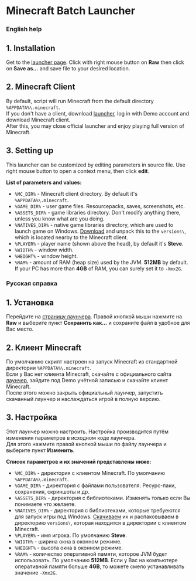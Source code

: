 Minecraft Batch Launcher
========================

### English help ###
## 1. Installation ##
Get to the [launcher page](https://github.com/IIIypuk/minecraft-launcher/blob/master/mc_start.bat). Click with right mouse button on **Raw** then click on **Save as...** and save file to your desired location.

## 2. Minecraft Client ##
By default, script will run Minecraft from the default directory `%APPDATA%\.minecraft`.  
If you don't have a client, download [launcher](https://s3.amazonaws.com/Minecraft.Download/launcher/Minecraft.jar), log in with Demo account and download Minecraft client.  
After this, you may close official launcher and enjoy playing full version of Minecraft.

## 3. Setting up ##
This launcher can be customized by editing parameters in source file.
Use right mouse button to open a context menu, then click **edit**.

**List of parameters and values:**

+ `%MC_DIR%` - Minecraft client directory. By default it's `%APPDATA%\.minecraft`.
+ `%GAME_DIR%` - user game files. Resourcepacks, saves, screenshots, etc.
+ `%ASSETS_DIR%` - game libraries directory. Don't modify anything there, unless you know what are you doing.
+ `%NATIVES_DIR%` - native game libraries directory, which are used to launch game on Windows.
[Download](https://github.com/IIIypuk/minecraft-launcher/raw/master/natives/1.12.2.zip) and unpack this to the `versions\`, which is located nearby to the Minecraft client.
+ `%PLAYER%` - player name (shown above the head), by default it's **Steve**.
+ `%WIDTH%` - window width.
+ `%HEIGHT%` - window height.
+ `%RAM%` - amount of RAM (heap size) used by the JVM. **512MB** by default. If your PC has more than **4GB** of RAM, you can surely set it to `-Xmx2G`.


### Русская справка ###
## 1. Установка ##
Перейдите на [страницу лаунчера](https://github.com/IIIypuk/minecraft-launcher/blob/master/mc_start.bat). Правой кнопкой мыши нажмите на **Raw** и выберите пункт **Сохранить как...** и сохраните файл в удобное для Вас место.

## 2. Клиент Minecraft ##
По умолчанию скрипт настроен на запуск Minecraft из стандартной директории `%APPDATA%\.minecraft`.  
Если у Вас нет клиента Minecraft, скачайте с официального сайта [лаунчер](https://s3.amazonaws.com/Minecraft.Download/launcher/Minecraft.jar), зайдите под Demo учётной записью и скачайте клиент Minecraft.  
После этого можно закрыть официальный лаунчер, запустить скачанный лаунчер и наслаждаться игрой в полную версию.

## 3. Настройка ##
Этот лаунчер можно настроить. Настройка производится путём изменения параметров в исходном коде лаунчера.  
Для этого нажмите правой кнопкой мыши по файлу лаунчера и выберите пункт **Изменить**.

**Список параметров и их значений представлены ниже:**

+ `%MC_DIR%` - директория с клиентом Minecraft. По умолчанию `%APPDATA%\.minecraft`.
+ `%GAME_DIR%` - директория с файлами пользователя. Ресурс-паки, сохранения, скриншоты и др.
+ `%ASSETS_DIR%` - директория с библиотеками. Изменять только если Вы понимаете что желаете.
+ `%NATIVES_DIR%` - директория с библиотеками, которые требуеются для запуск игры под Windows.
[Скачиваем](https://github.com/IIIypuk/minecraft-launcher/raw/master/natives/1.12.2.zip) их и распаковываем в директорию `versions\`, которая находится в директории с клиентом Minecraft.
+ `%PLAYER%` - имя игрока. По умолчанию **Steve**.
+ `%WIDTH%` - ширина окна в оконном режиме.
+ `%HEIGHT%` - высота окна в оконном режиме.
+ `%RAM%` - количество оперативной памяти, которое JVM будет использовать. По умолчанию **512MB**. Если у Вас на компьютере оперативной памяти больше **4GB**, то можете смело устанавливать значение `-Xmx2G`.
